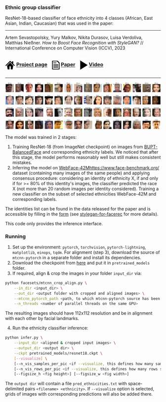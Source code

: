 ### Ethnic group classifier

ResNet-18-based classifier of face ethnicity into 4 classes (African, East Asian, Indian, Caucasian) that was used in the paper:

-----
Artem Sevastopolsky, Yury Malkov, Nikita Durasov, Luisa Verdoliva, Matthias Nießner. <i>How to Boost Face Recognition with StyleGAN?</i> // International Conference on Computer Vision (ICCV), 2023

### <img align=center src=./docs/project.png width='32'/> [Project page](https://seva100.github.io/stylegan-for-facerec) &ensp; <img align=center src=./docs/paper.png width='24'/> [Paper](https://arxiv.org/abs/2210.10090) &ensp; <img align=center src=./docs/video.png width='24'> [Video](https://www.youtube.com/watch?v=Bsi0RMTdEaI) &ensp;

-----
<img src=./docs/Demonstration.png width=1200>

The model was trained in 2 stages:

1. Training ResNet-18 (from ImageNet checkpoint) on images from [BUPT-BalancedFace](http://www.whdeng.cn/RFW/Trainingdataste.html) and corresponding ethnicity labels. We noticed that after this stage, the model performs reasonably well but still makes consistent mistakes.
2. Inferring the model on [WebFace-42M]()https://www.face-benchmark.org/ dataset (containing many images of the same people) and applying consensus procedure: considering an identity of ethnicity X, if and only if for >= 80\% of this identity's images, the classifier predicted the race X (not more than 20 random images per identity considered). Training a new classifier on the subset of selected ethnicities WebFace-42M and corresponding labels. 

The identities list can be found in the data released for the paper and is accessible by filling in the [form]() (see [stylegan-for-facerec](https://github.com/seva100/stylegan-for-facerec) for more details).

This code only provides the inference interface.

### Running

1. Set up the environment: `pytorch`, `torchvision`, `pytorch-lightning`, `matplotlib`, `einops`, `tqdm`. For alignment (step 3), download the source of `mtcnn-pytorch` in a separate folder and install its dependencies.
2. Download the checkpoint from [here](https://drive.google.com/drive/folders/1-RaAavxHZ_ijFuf-QV3n8PhFk4SJj8Qx?usp=sharing) and put it in `pretrained_models` folder.
3. If required, align & crop the images in your folder `input_dir` via:

```bash
python facesets/mtcnn_crop_align.py \
    --in_dir <input_dir> \
    --out_dir <output folder with cropped and aligned images> \
    --mtcnn_pytorch_path <path, to which mtcnn-pytorch source has been downloaded> \
    --n_threads <number of parallel threads on the same GPU>
```

The resulting images should have 112x112 resolution and be in alignment with each other by facial landmarks.

4. Run the ethnicity classifier inference:

```bash
python infer.py \
    --input_dir <aligned & cropped input images> \
    --output_dir <output dir> \
    --ckpt pretrained_models/resnet18.ckpt \
    [--visualize] \
    [--n_vis_samples_per_pic <if --visualize, this defines how many samples should each plot contain>] \
    [--n_vis_rows_per_pic <if --visualize, this defines how many rows should each plot contain -- must divide --n_vis_samples_per_pic>] \ 
    [--figsize_h <fig height>] [--figsize_w <fig width>]
```

The `output dir` will contain a file `pred_ethnicities.txt` with space-delimited pairs `<filename> <ethnicity>`. If `--visualize` option is selected, grids of images with corresponding predictions will also be added there.

